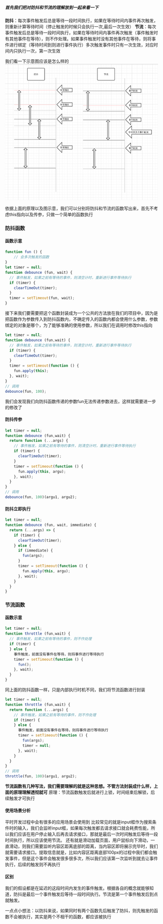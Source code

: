<!--
 * @Author: qianqian.zhao
 * @Date: 2020-03-29 15:51:09
 * @LastEditors: qianqian.zhao
 * @LastEditTime: 2020-04-02 11:02:06
 * @Description: 防抖和节流
 -->


##### 首先我们把对防抖和节流的理解放到一起来看一下

**防抖**：每次事件触发后总是等待一段时间执行，如果在等待时间内事件再次触发，则重新计算等待时间（停止触发的时候只会执行一次,最后一次生效）
**节流**：每次事件触发后总是等待一段时间执行，如果在等待时间内事件再次触发（事件触发时有其他事件在等待），则不作处理。如果事件触发时没有其他事件在等待，则将事件进行绑定（等待时间到则进行事件执行）多次触发事件时只有一次生效，对应时间内只执行一次，第一次生效

我们看一下示意图应该是怎么样的
![防抖、节流触发示意图](./image/防抖与节流.png)

依据上面的原理以及图示意，我们可以分别将防抖和节流的函数写出来，首先不考虑this指向以及传参，只做一个简单的函数执行
### 防抖函数
#### 函数示意
  ```javascript
  function fun () {
      // 会多次触发的函数
  }
  let timer = null;
  function debounce (fun, wait) {
    // 事件触发，如果之前有等待的事件，则清空计时，重新进行事件等待执行
    if (timer) {
      clearTimeOut(timer);
    }
    timer = setTimeout(fun, wait);
  }
  ```

接下来我们要需要把这个函数封装成为一个公共的方法放在我们的项目中，因为是把函数作为参数传入到防抖函数内，不确定传入的函数内都会使用什么参数，参数绑定的对象是哪个，为了能够准确的使用参数，所以我们在调用时修改this指向
  ```javascript
  let timer = null;
  function debounce (fun,wait) {
    // 事件触发，如果之前有等待的事件，则清空计时，重新进行事件等待执行
    if (timer) {
      clearTimeOut(timer);
    }
    timer = setTimeout(function () {
      fun.apply(this);
    }, wait);
  }
  // 调用
  debounce(fun, 100);
  ```
我们会发现我们向防抖函数传递的参数fun无法传递参数进去，这样就需要进一步的修改了
  #### 防抖传参
  ```javascript
  let timer = null;
  function debounce (fun,wait) {
    return function (...args) {
      // 事件触发，如果之前有等待的事件，则清空计时，重新进行事件等待执行
      if (timer) {
        clearTimeOut(timer);
      }
      timer = setTimeout(function () {
        fun.apply(this, argu);
      }, wait);
    }
  }
  // 调用
  debounce(fun, 100)(argu1, argu2);
  ```

  #### 防抖立即执行
  ```javascript
  let timer = null;
  function debounce (fun, wait, immediate) {
    return (...args) => {
      if (timer) {
        clearTimeOut(timer);
      } else {
        if (immediate) {
          fun(args);
        }
        timer = setTimeout(function () {
          fun.apply(this, argu);
        }, wait);
      }
    }
  }
  ```

### 节流函数

  #### 函数示意

  ```javascript
  let timer = null;
  function throttle (fun,wait) {
    // 事件触发，如果之前有等待的事件，则不作处理
    if (timer) {
    } else {
      事件触发，前面没有事件在等待，则将事件进行等待执行
      timer = setTimeout(function () {
        fun();
      }, wait);
    }
  }
  ```
  同上面的防抖函数一样，只是内部执行时机不同，我们将节流函数进行封装
  ```javascript
  let timer = null;
  function throttle (fun,wait) {
    return function (...args) {
      // 事件触发，如果之前有等待的事件，则不作处理
      if (timer) {
      } else {
        事件触发，前面没有事件在等待，则将事件进行等待执行
        timer = setTimeout(function () {
          fun(args);
          timer = null;
        }, wait);
      }
    }
  }
  // 调用
  throttle(fun, 100)(argu1, argu2);
  ```

  **节流函数有几种写法，我们需要理解的就是这种思想。不管方法封装成什么样，上面的原理理解透彻就可**
  原理：节流函数触发后就进行上锁，时间结束后解锁，后续触发才可执行

#### 使用场景分析
平时开发过程中会有很多的应用场景会使用到
比较常见的就是input框作为搜索条件时的输入，我们会监听input框，如果每次触发都去请求接口就会耗费性能，所以我们应该在用户停止输入后再去请求接口，那就是最后一次时间触发后等待一段时间执行，所以应该使用节流。
还有就是滑动加载页面，用户鼠标向下滑动，一直滑动，则我们需要监听内容区距离底部的距离，当内容区即将展示完毕时，我们就需要请求接口。提取信息就是，比如内容区距离底部100px的过程中我们都会触发事件，但是这个事件会触发很多很多次，所以我们应该第一次监听到就去让事件执行，后续的触发则不再执行

#### 区别
我们的假设都是在延迟的这段时间内发生的事件触发。根据各自的概念就能够知道，防抖是最后一个事件触发后等待一段时间执行。节流是第一个事件触发后到点就触发。

一点点小想法：以防抖来说，如果同时有两个函数先后触发了防抖，则先触发的函数不会被执行，其实是两个不相干的函数，都应该被执行